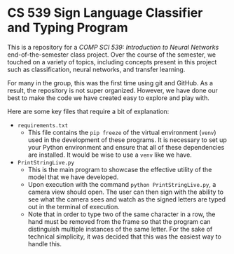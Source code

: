 # CS 539 Sign Language Classifier and Typing Program

This is a repository for a *COMP SCI 539: Introduction to Neural Networks* 
end-of-the-semester class project. Over the course of the semester, we touched 
on a variety of topics, including concepts present in this project such as 
classification, neural networks, and transfer learning.

For many in the group, this was the first time using git and GitHub. As a 
result, the repository is not super organized. However, we have done our best to
make the code we have created easy to explore and play with.

Here are some key files that require a bit of explanation:
- `requirements.txt`
    - This file contains the `pip freeze` of the virtual environment (`venv`) 
    used in the development of these programs. It is necessary to set up your
    Python environment and ensure that all of these dependencies are installed.
    It would be wise to use a `venv` like we have.
- `PrintStringLive.py`
    - This is the main program to showcase the effective utility of the model 
    that we have developed.
    - Upon execution with the command `python PrintStringLive.py`, a camera view 
    should open. The user can then sign with the ability to see what the camera
    sees and watch as the signed letters are typed out in the terminal of 
    execution.
    - Note that in order to type two of the same character in a row, the hand
    must be removed from the frame so that the program can distinguish multiple 
    instances of the same letter. For the sake of technical simplicity, it was 
    decided that this was the easiest way to handle this.


